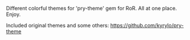Different colorful themes for 'pry-theme' gem for RoR. All at one place. Enjoy.

Included original themes and some others: https://github.com/kyrylo/pry-theme



